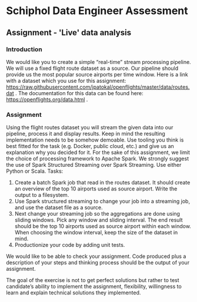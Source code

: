 # Schiphol Data Engineer Assessment

## Assignment - 'Live' data analysis

### Introduction
We would like you to create a simple “real-time” stream processing pipeline. We will use a fixed flight route dataset as a source. Our pipeline should provide us the most popular source airports per time window.
Here is a link with a dataset which you use for this assignment: https://raw.githubusercontent.com/jpatokal/openflights/master/data/routes.dat . The documentation for this data can be found here: https://openflights.org/data.html .

### Assignment
Using the flight routes dataset you will stream the given data into our pipeline, process it and display results. Keep in mind the resulting implementation needs to be somehow demoable. Use tooling you think is best fitted for the task (e.g. Docker, public cloud, etc.) and give us an explanation why you decided for it.
For the sake of this assignment, we limit the choice of processing framework to Apache Spark. We strongly suggest the use of Spark Structured Streaming over Spark Streaming. Use either Python or Scala.
Tasks:

1. Create a batch Spark job that read in the routes dataset. It should create an overview of the top 10 airports used as source airport. Write the output to a filesystem.
2. Use Spark structured streaming to change your job into a streaming job, and use the dataset file as a source.
3. Next change your streaming job so the aggregations are done using sliding windows. Pick any window and sliding interval. The end result should be the top 10 airports used as source airport within each window. When choosing the window interval, keep the size of the dataset in mind.
4. Productionize your code by adding unit tests.

We would like to be able to check your assignment. Code produced plus a description of your steps and thinking process should be the output of your assignment.

The goal of the exercise is not to get perfect solutions but rather to test candidate’s ability to implement the assignment, flexibility, willingness to learn and explain technical solutions they implemented.

